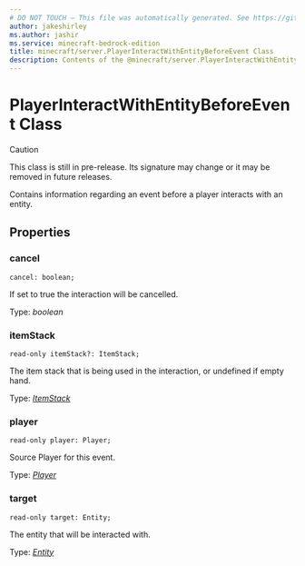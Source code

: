 ```yaml
---
# DO NOT TOUCH — This file was automatically generated. See https://github.com/mojang/minecraftapidocsgenerator to modify descriptions, examples, etc.
author: jakeshirley
ms.author: jashir
ms.service: minecraft-bedrock-edition
title: minecraft/server.PlayerInteractWithEntityBeforeEvent Class
description: Contents of the @minecraft/server.PlayerInteractWithEntityBeforeEvent class.
---
```

# PlayerInteractWithEntityBeforeEvent Class

> [!CAUTION]
> This class is still in pre-release.  Its signature may change or it may be removed in future releases.

Contains information regarding an event before a player interacts with an entity.

## Properties

### **cancel**
`cancel: boolean;`

If set to true the interaction will be cancelled.

Type: *boolean*

### **itemStack**
`read-only itemStack?: ItemStack;`

The item stack that is being used in the interaction, or undefined if empty hand.

Type: [*ItemStack*](ItemStack.md)

### **player**
`read-only player: Player;`

Source Player for this event.

Type: [*Player*](Player.md)

### **target**
`read-only target: Entity;`

The entity that will be interacted with.

Type: [*Entity*](Entity.md)
